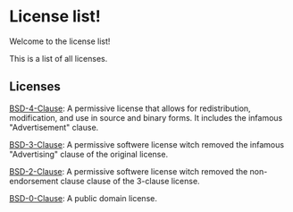 # License list!

Welcome to the license list!

This is a list of all licenses.

## Licenses

[BSD-4-Clause](https://spdx.org/licenses/BSD-4-Clause.html): A permissive license that allows for redistribution, modification, and use in source and binary forms. It includes the infamous "Advertisement" clause.

[BSD-3-Clause](https://opensource.org/licenses/BSD-3-Clause): A permissive softwere license witch removed the infamous "Advertising" clause of the original license.

[BSD-2-Clause](https://opensource.org/licenses/BSD-2-Clause): A permissive softwere license witch removed the non-endorsement clause clause of the 3-clause license.

[BSD-0-Clause](https://opensource.org/licenses/0BSD): A public domain license.

